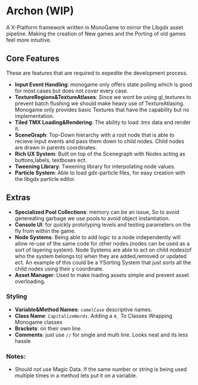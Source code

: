 # Archon (WIP)
A X-Platform framework written in MonoGame to mirror the Libgdx asset pipeline. Making the creation of New games and the Porting of old games feel more intuitive.

## Core Features 
 These are features that are required to expedite the development process.
 
 - **Input Event Handling**: monogame only offers state polling which is good for most cases but does not cover every case. 
 - **TextureRegions&TextureAtlases**: Since we wont be using gl_textures to prevent batch flushing we should make heavy use of TextureAtlasing. Monogame only provides basic Textures that have the capability but no implementation.
 - **Tiled TMX Loading&Rendering**: The ability to load .tmx data and render it.
 - **SceneGraph**: Top-Down hierarchy with a root node that is able to recieve input events and pass them down to child nodes. Child nodes are drawn in parents coordinates. 
 - **Rich UX System**: Built on top of the Scenegraph with Nodes acting as buttons,labels, textboxes ect.
 - **Tweening Library**: Tweening library for interpolating node values.
 - **Particle System**: Able to load gdx-particle files, for easy creation with the libgdx particle editor.
 
 ## Extras
 - **Specialized Pool Collections**: memory can be an issue, So to avoid genereating garbage we use pools to avoid object instantiation.
 - **Console UI**: for quickly prototyping levels and testing parameters on the fly from within the game. 
 - **Node Systems**: Being able to add logic to a node independently will allow re-use of the same code for other nodes.(nodes can be used as a sort of layering system). Node Systems are able to act on child nodes(of who the system belongs to) when they are added,removed or updated ect. An example of this could be a YSorting System that just sorts all the child nodes using their y coordinate. 
 - **Asset Manager**: Used to make loading assets simple and prevent asset overloading. 
 
 ### Styling 
 
 - **Variable&Method Names**: `camelCase` descriptive names. 
 - **Class Name**: `CapitalizeWords`. Adding a `A_` To Classes Wrapping Monogame classes
 - **Brackets**: on their own line. 
 - **Comments**: just use `//` for single and multi line. Looks neat and its less hassle
 
### Notes: 
- Should not use Magic Data. If the same number or string is being used multiple times in a method lets put it on a variable. 
 

